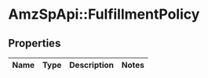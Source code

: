 # AmzSpApi::FulfillmentPolicy

## Properties
Name | Type | Description | Notes
------------ | ------------- | ------------- | -------------

